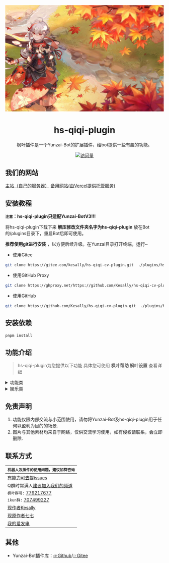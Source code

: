 
<div align="center">
  <img src="resources/README.md图片/0.jpg" alt="枫叶" width = "1326">

<h1>hs-qiqi-plugin</h1>

枫叶插件是一个Yunzai-Bot的扩展插件，给bot提供一些有趣的功能。

</div>
<div align="center">

[![访问量](https://profile-counter.glitch.me/hs-qiqi-cv-plugin/count.svg)](https://gitee.com/kesally/hs-qiqi-cv-plugin.git)

</div>

## 我们的网站

[主站（自己的服务器）](https://kesally.ren/)
[备用网站(由Vercel提供托管服务)](https://kesally.eu.org/)

## 安装教程

**`注意`：hs-qiqi-plugin只适配Yunzai-BotV3!!!**

将hs-qiqi-plugin下载下来 **解压修改文件夹名字为hs-qiqi-plugin**  放在Bot的/plugins目录下，重启Bot后即可使用。

 **推荐使用git进行安装** ，以方便后续升级。在Yunzai目录打开终端，运行~

- 使用Gitee

```sh
git clone https://gitee.com/kesally/hs-qiqi-cv-plugin.git  ./plugins/hs-qiqi-plugin
```

- 使用GitHub Proxy

```sh
git clone https://ghproxy.net/https://github.com/Kesally/hs-qiqi-cv-plugin.git  ./plugins/hs-qiqi-plugin
```

- 使用GitHub

```sh
git clone https://github.com/Kesally/hs-qiqi-cv-plugin.git  ./plugins/hs-qiqi-plugin
```

## 安装依赖

```sh
pnpm install
```

## 功能介绍

> hs-qiqi-plugin为您提供以下功能
> 具体您可使用 **枫叶帮助  枫叶设置**  查看详细

<details>
  <summary>功能类</summary>

- 原神语音

  - xx语音

  - 高清语音(开启|关闭)

  - xx语音列表

- 绑定
  
- 全部/所有抽卡记录

- 视频解析

  - 【腾讯视频链接】

  - 拼接+【各类大视频平台链接】

- 只听主人的话

  - 只听我的

  - 听大家的

- 戳一戳语音

  - 【戳一戳机器人发送消息】

- news

  - 【查看今日新闻】

- 现在时间

  - 【查看现在的时间，无用功能+1】

- 禁言

  - 闭嘴@某人

  - 放开@某人

</details>

<details>
  <summary>娱乐类</summary>

- 丁真，小黑子

  - 丁真帮助

  - 一眼丁真

  - 芝士雪豹

  - 鲲鲲

  - 鸡你太美

  - 今天周几

-

  - sese

    - 枫叶sese帮助

    - se图撤回时间

- 数字炸弹

  - 数字炸弹（中级/高级/地狱/炼狱）

  - 结束数字炸弹

  - (关闭|开启)数字炸弹sese

- 随机类游戏

  - 今日运气

  - 群友老婆/老公

  - 娶群主

  - 开奖

- 青年大学习

  - 获取本期青年大学习完成图片，以假乱真

- 这周讨伐谁

  - 随机帮你选出这周讨伐谁，选择恐惧症的福音

- 随机图片

  - 监听发言并发出随机的图片

</details>

## 免责声明

1. 功能仅限内部交流与小范围使用，请勿将Yunzai-Bot及hs-qiqi-plugin用于任何以盈利为目的的场景.
2. 图片与其他素材均来自于网络，仅供交流学习使用，如有侵权请联系，会立即删除.

## 联系方式

<div align="center">

| `机器人及插件的使用问题，建议加群咨询`|
| ------------- |
|[有能力可去提issues](https://gitee.com/kesally/hs-qiqi-cv-plugin/issues)|
|Q群时常满人[建议加入我们的频道](https://pd.qq.com/s/13ptnp2ew)|
|  `枫叶群号:` [779217677](https://jq.qq.com/?_wv=1027&k=QfzmOyLZ)|
|  `ikun群:` [707499227](https://jq.qq.com/?_wv=1027&k=yTbA4lk6)|
|[现作者Kesally](https://gitee.com/kesally)|
|[现原作者七七](https://gitee.com/fengyeplugin)|
|[我的爱发电](http://afdian.com/a/Kesally)|
</div>

## 其他

- Yunzai-Bot插件库：[☞Github](https://github.com/yhArcadia/Yunzai-Bot-plugins-index)/[☞Gitee](https://gitee.com/yhArcadia/Yunzai-Bot-plugins-index)

